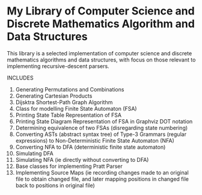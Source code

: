# My Library of Computer Science and Discrete Mathematics Algorithm and Data Structures

This library is a selected implementation of computer science and discrete mathematics algorithms and data structures, with focus on those relevant to implementing recursive-descent parsers.

INCLUDES

  1. Generating Permutations and Combinations
  1. Generating Cartesian Products
  1. Dijsktra Shortest-Path Graph Algorithm
  1. Class for modelling Finite State Automaton (FSA)
  1. Printing State Table Representation of FSA
  1. Printing State Diagram Representation of FSA in Graphviz DOT notation
  1. Determining equivalence of two FSAs (disregarding state numbering)
  1. Converting ASTs (abstract syntax tree) of Type-3 Grammars (regular expressions) to Non-Deterministic Finite State Automaton (NFA)
  1. Converting NFA to DFA (deterministic finite state automaton)
  1. Simulating DFA
  1. Simulating NFA (ie directly without converting to DFA)
  1. Base classes for implementing Pratt Parser
  1. Implementing Source Maps (ie recording changes made to an original file to obtain changed file, and later mapping positions in changed file back to positions in original file)
